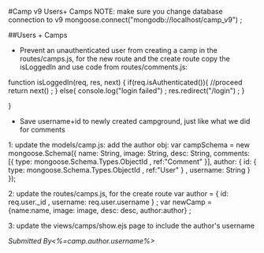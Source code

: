 #Camp v9 Users+ Camps
NOTE: make sure you change database connection to v9
mongoose.connect("mongodb://localhost/camp_v9") ;


##Users + Camps
* Prevent an unauthenticated user from creating a camp
in the routes/camps.js, for the new route and the create route
copy the isLoggedIn and use code from routes/comments.js: 

function isLoggedIn(req, res, next) {
    if(req.isAuthenticated()){
        //proceed
        return next() ;
    } else{
        console.log("login failed") ;
        res.redirect("/login") ;
    }

}
* Save username+id to newly created campground, just like what we did for comments

1: update the models/camp.js: add the author obj:
var campSchema = new mongoose.Schema({
    name: String,
    image: String,
    desc: String,
    comments: [{
        type: mongoose.Schema.Types.ObjectId ,
        ref:"Comment"
    }],
    author: {
        id: {
            type: mongoose.Schema.Types.ObjectId ,
            ref:"User"
        } ,
        username: String
    }
});

2: update the routes/camps.js, for the create route
var author = {
        id: req.user._id ,
        username: req.user.username
    } ;
var newCamp = {name:name, image: image, desc: desc, author:author} ;

3: update the views/camps/show.ejs page to include the author's username
<p>
    <em>Submitted By<%=camp.author.username%></em>
</p>



